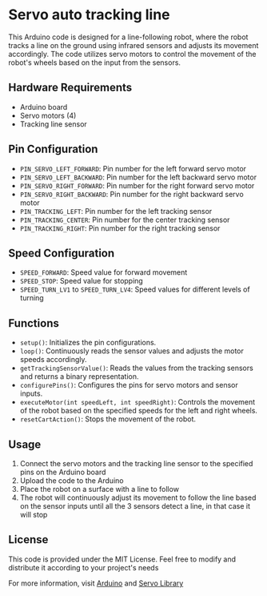 # Servo auto tracking line

This Arduino code is designed for a line-following robot, where the robot tracks a line on the ground using infrared sensors and adjusts its movement accordingly. The code utilizes servo motors to control the movement of the robot's wheels based on the input from the sensors.

## Hardware Requirements
- Arduino board
- Servo motors (4)
- Tracking line sensor

## Pin Configuration
- `PIN_SERVO_LEFT_FORWARD`: Pin number for the left forward servo motor
- `PIN_SERVO_LEFT_BACKWARD`: Pin number for the left backward servo motor
- `PIN_SERVO_RIGHT_FORWARD`: Pin number for the right forward servo motor
- `PIN_SERVO_RIGHT_BACKWARD`: Pin number for the right backward servo motor
- `PIN_TRACKING_LEFT`: Pin number for the left tracking sensor
- `PIN_TRACKING_CENTER`: Pin number for the center tracking sensor
- `PIN_TRACKING_RIGHT`: Pin number for the right tracking sensor

## Speed Configuration
- `SPEED_FORWARD`: Speed value for forward movement
- `SPEED_STOP`: Speed value for stopping
- `SPEED_TURN_LV1` to `SPEED_TURN_LV4`: Speed values for different levels of turning

## Functions
- `setup()`: Initializes the pin configurations.
- `loop()`: Continuously reads the sensor values and adjusts the motor speeds accordingly.
- `getTrackingSensorValue()`: Reads the values from the tracking sensors and returns a binary representation.
- `configurePins()`: Configures the pins for servo motors and sensor inputs.
- `executeMotor(int speedLeft, int speedRight)`: Controls the movement of the robot based on the specified speeds for the left and right wheels.
- `resetCartAction()`: Stops the movement of the robot.

## Usage
1. Connect the servo motors and the tracking line sensor to the specified pins on the Arduino board
2. Upload the code to the Arduino
3. Place the robot on a surface with a line to follow
4. The robot will continuously adjust its movement to follow the line based on the sensor inputs until all the 3 sensors detect a line, in that case it will stop

## License
This code is provided under the MIT License. Feel free to modify and distribute it according to your project's needs

For more information, visit [Arduino](https://www.arduino.cc/) and [Servo Library](https://www.arduino.cc/en/Reference/Servo)

